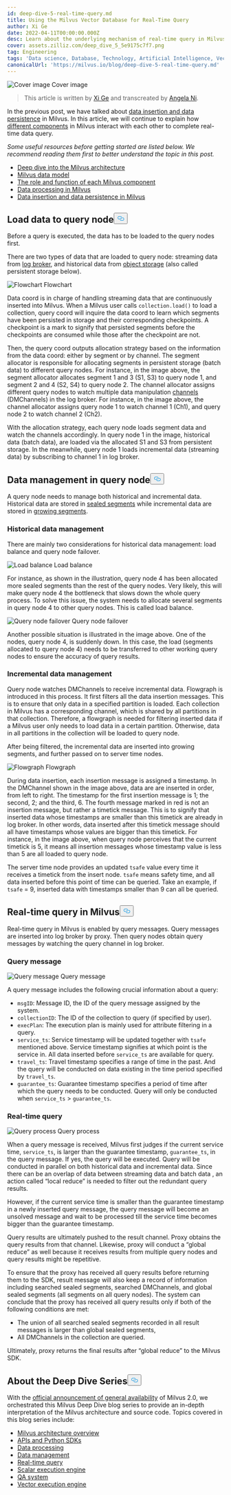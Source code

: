 ```yaml
---
id: deep-dive-5-real-time-query.md
title: Using the Milvus Vector Database for Real-Time Query
author: Xi Ge
date: 2022-04-11T00:00:00.000Z
desc: Learn about the underlying mechanism of real-time query in Milvus.
cover: assets.zilliz.com/deep_dive_5_5e9175c7f7.png
tag: Engineering
tags: 'Data science, Database, Technology, Artificial Intelligence, Vector Management'
canonicalUrl: 'https://milvus.io/blog/deep-dive-5-real-time-query.md'
---
```

<p>
  <span class="img-wrapper">
    <img translate="no" src="https://assets.zilliz.com/deep_dive_5_5e9175c7f7.png" alt="Cover image" class="doc-image" id="cover-image" />
    <span>Cover image</span>
  </span>
</p>
<blockquote>
<p>This article is written by <a href="https://github.com/xige-16">Xi Ge</a> and transcreated by <a href="https://www.linkedin.com/in/yiyun-n-2aa713163/">Angela Ni</a>.</p>
</blockquote>
<p>In the previous post, we have talked about <a href="https://milvus.io/blog/deep-dive-4-data-insertion-and-data-persistence.md">data insertion and data persistence</a> in Milvus. In this article, we will continue to explain how <a href="https://milvus.io/blog/deep-dive-1-milvus-architecture-overview.md">different components</a> in Milvus interact with each other to complete real-time data query.</p>
<p><em>Some useful resources before getting started are listed below. We recommend reading them first to better understand the topic in this post.</em></p>
<ul>
<li><a href="https://milvus.io/blog/deep-dive-1-milvus-architecture-overview.md">Deep dive into the Milvus architecture</a></li>
<li><a href="https://milvus.io/blog/deep-dive-1-milvus-architecture-overview.md#Data-Model">Milvus data model</a></li>
<li><a href="https://milvus.io/docs/v2.0.x/four_layers.md">The role and function of each Milvus component</a></li>
<li><a href="https://milvus.io/blog/deep-dive-3-data-processing.md">Data processing in Milvus</a></li>
<li><a href="https://milvus.io/blog/deep-dive-4-data-insertion-and-data-persistence.md">Data insertion and data persistence in Milvus</a></li>
</ul>
<h2 id="Load-data-to-query-node" class="common-anchor-header">Load data to query node<button data-href="#Load-data-to-query-node" class="anchor-icon" translate="no">
      <svg translate="no"
        aria-hidden="true"
        focusable="false"
        height="20"
        version="1.1"
        viewBox="0 0 16 16"
        width="16"
      >
        <path
          fill="#0092E4"
          fill-rule="evenodd"
          d="M4 9h1v1H4c-1.5 0-3-1.69-3-3.5S2.55 3 4 3h4c1.45 0 3 1.69 3 3.5 0 1.41-.91 2.72-2 3.25V8.59c.58-.45 1-1.27 1-2.09C10 5.22 8.98 4 8 4H4c-.98 0-2 1.22-2 2.5S3 9 4 9zm9-3h-1v1h1c1 0 2 1.22 2 2.5S13.98 12 13 12H9c-.98 0-2-1.22-2-2.5 0-.83.42-1.64 1-2.09V6.25c-1.09.53-2 1.84-2 3.25C6 11.31 7.55 13 9 13h4c1.45 0 3-1.69 3-3.5S14.5 6 13 6z"
        ></path>
      </svg>
    </button></h2><p>Before a query is executed, the data has to be loaded to the query nodes first.</p>
<p>There are two types of data that are loaded to query node: streaming data from <a href="https://milvus.io/docs/v2.0.x/four_layers.md#Log-broker">log broker</a>, and historical data from <a href="https://milvus.io/docs/v2.0.x/four_layers.md#Object-storage">object storage</a> (also called persistent storage below).</p>
<p>
  <span class="img-wrapper">
    <img translate="no" src="https://assets.zilliz.com/flowchart_b1c51dfdaa.png" alt="Flowchart" class="doc-image" id="flowchart" />
    <span>Flowchart</span>
  </span>
</p>
<p>Data coord is in charge of handling streaming data that are continuously inserted into Milvus. When a Milvus user calls <code translate="no">collection.load()</code> to load a collection, query coord will inquire the data coord to learn which segments have been persisted in storage and their corresponding checkpoints. A checkpoint is a mark to signify that persisted segments before the checkpoints are consumed while those after the checkpoint are not.</p>
<p>Then, the query coord outputs allocation strategy based on the information from the data coord: either by segment or by channel. The segment allocator is responsible for allocating segments in persistent storage  (batch data) to different query nodes. For instance, in the image above, the segment allocator allocates segment 1 and 3 (S1, S3) to query node 1, and segment 2 and 4 (S2, S4) to query node 2. The channel allocator assigns different query nodes to watch multiple data manipulation <a href="https://milvus.io/docs/v2.0.x/data_processing.md#Data-insertion">channels</a> (DMChannels) in the log broker. For instance, in the image above, the channel allocator assigns query node 1 to watch  channel 1 (Ch1), and query node 2 to watch channel 2 (Ch2).</p>
<p>With the allocation strategy, each query node loads segment data and watch the channels accordingly. In query node 1 in the image, historical data (batch data), are loaded via the allocated S1 and S3 from persistent storage. In the meanwhile, query node 1 loads incremental data (streaming data) by subscribing to channel 1 in log broker.</p>
<h2 id="Data-management-in-query-node" class="common-anchor-header">Data management in query node<button data-href="#Data-management-in-query-node" class="anchor-icon" translate="no">
      <svg translate="no"
        aria-hidden="true"
        focusable="false"
        height="20"
        version="1.1"
        viewBox="0 0 16 16"
        width="16"
      >
        <path
          fill="#0092E4"
          fill-rule="evenodd"
          d="M4 9h1v1H4c-1.5 0-3-1.69-3-3.5S2.55 3 4 3h4c1.45 0 3 1.69 3 3.5 0 1.41-.91 2.72-2 3.25V8.59c.58-.45 1-1.27 1-2.09C10 5.22 8.98 4 8 4H4c-.98 0-2 1.22-2 2.5S3 9 4 9zm9-3h-1v1h1c1 0 2 1.22 2 2.5S13.98 12 13 12H9c-.98 0-2-1.22-2-2.5 0-.83.42-1.64 1-2.09V6.25c-1.09.53-2 1.84-2 3.25C6 11.31 7.55 13 9 13h4c1.45 0 3-1.69 3-3.5S14.5 6 13 6z"
        ></path>
      </svg>
    </button></h2><p>A query node needs to manage both historical and incremental data. Historical data are stored in <a href="https://milvus.io/blog/deep-dive-4-data-insertion-and-data-persistence.md#Sealed-segment">sealed segments</a> while incremental data are stored in <a href="https://milvus.io/blog/deep-dive-4-data-insertion-and-data-persistence.md#Growing-segment">growing segments</a>.</p>
<h3 id="Historical-data-management" class="common-anchor-header">Historical data management</h3><p>There are mainly two considerations for historical data management: load balance and query node failover.</p>
<p>
  <span class="img-wrapper">
    <img translate="no" src="https://assets.zilliz.com/load_balance_c77e22bb5c.png" alt="Load balance" class="doc-image" id="load-balance" />
    <span>Load balance</span>
  </span>
</p>
<p>For instance, as shown in the illustration, query node 4 has been allocated more sealed segments than the rest of the query nodes. Very likely, this will make query node 4 the bottleneck that slows down the whole query process. To solve this issue, the system needs to allocate several segments in query node 4 to other query nodes. This is called load balance.</p>
<p>
  <span class="img-wrapper">
    <img translate="no" src="https://assets.zilliz.com/Query_node_failover_3278c0e307.png" alt="Query node failover" class="doc-image" id="query-node-failover" />
    <span>Query node failover</span>
  </span>
</p>
<p>Another possible situation is illustrated in the image above. One of the nodes, query node 4, is suddenly down. In this case, the load (segments allocated to query node 4) needs to be transferred to other working query nodes to ensure the accuracy of query results.</p>
<h3 id="Incremental-data-management" class="common-anchor-header">Incremental data management</h3><p>Query node watches DMChannels to receive incremental data. Flowgraph is introduced in this process. It first filters all the data insertion messages. This is to ensure that only data in a specified partition is loaded. Each collection in Milvus has a corresponding channel, which is shared by all partitions in that collection. Therefore, a flowgraph is needed for filtering inserted data if a Milvus user only needs to load data in a certain partition. Otherwise, data in all partitions in the collection will be loaded to query node.</p>
<p>After being filtered, the incremental data are inserted into growing segments, and further passed on to server time nodes.</p>
<p>
  <span class="img-wrapper">
    <img translate="no" src="https://assets.zilliz.com/flow_graph_dc58651367.png" alt="Flowgraph" class="doc-image" id="flowgraph" />
    <span>Flowgraph</span>
  </span>
</p>
<p>During data insertion, each insertion message is assigned a timestamp. In the DMChannel shown in the image above, data are are inserted in order, from left to right. The timestamp for the first insertion message is 1; the second, 2; and the third, 6. The fourth message marked in red is not an insertion message, but rather a timetick message. This is to signify that inserted data whose timestamps are smaller than this timetick are already in log broker. In other words, data inserted after this timetick message should all have timestamps whose values are bigger than this timetick. For instance, in the image above, when query node perceives that the current timetick is 5, it means all insertion messages whose timestamp value is less than 5 are all loaded to query node.</p>
<p>The server time node provides an updated <code translate="no">tsafe</code> value every time it receives a timetick from the insert node. <code translate="no">tsafe</code> means safety time, and all data inserted before this point of time can be queried. Take an example, if <code translate="no">tsafe</code> = 9, inserted data with timestamps smaller than 9 can all be queried.</p>
<h2 id="Real-time-query-in-Milvus" class="common-anchor-header">Real-time query in Milvus<button data-href="#Real-time-query-in-Milvus" class="anchor-icon" translate="no">
      <svg translate="no"
        aria-hidden="true"
        focusable="false"
        height="20"
        version="1.1"
        viewBox="0 0 16 16"
        width="16"
      >
        <path
          fill="#0092E4"
          fill-rule="evenodd"
          d="M4 9h1v1H4c-1.5 0-3-1.69-3-3.5S2.55 3 4 3h4c1.45 0 3 1.69 3 3.5 0 1.41-.91 2.72-2 3.25V8.59c.58-.45 1-1.27 1-2.09C10 5.22 8.98 4 8 4H4c-.98 0-2 1.22-2 2.5S3 9 4 9zm9-3h-1v1h1c1 0 2 1.22 2 2.5S13.98 12 13 12H9c-.98 0-2-1.22-2-2.5 0-.83.42-1.64 1-2.09V6.25c-1.09.53-2 1.84-2 3.25C6 11.31 7.55 13 9 13h4c1.45 0 3-1.69 3-3.5S14.5 6 13 6z"
        ></path>
      </svg>
    </button></h2><p>Real-time query in Milvus is enabled by query messages. Query messages are inserted into log broker by proxy. Then query nodes obtain query messages by watching the query channel in log broker.</p>
<h3 id="Query-message" class="common-anchor-header">Query message</h3><p>
  <span class="img-wrapper">
    <img translate="no" src="https://assets.zilliz.com/query_message_4d57814f47.png" alt="Query message" class="doc-image" id="query-message" />
    <span>Query message</span>
  </span>
</p>
<p>A query message includes the following crucial information about a query:</p>
<ul>
<li><code translate="no">msgID</code>: Message ID, the ID of the query message assigned by the system.</li>
<li><code translate="no">collectionID</code>: The ID of the collection to query (if specified by user).</li>
<li><code translate="no">execPlan</code>: The execution plan is mainly used for attribute filtering in a query.</li>
<li><code translate="no">service_ts</code>: Service timestamp will be updated together with <code translate="no">tsafe</code> mentioned above. Service timestamp signifies at which point is the service in. All data inserted before <code translate="no">service_ts</code> are available for query.</li>
<li><code translate="no">travel_ts</code>: Travel timestamp specifies a range of time in the past. And the query will be conducted on data existing in the time period specified by <code translate="no">travel_ts</code>.</li>
<li><code translate="no">guarantee_ts</code>: Guarantee timestamp specifies a period of time after which the query needs to be conducted. Query will only be conducted when <code translate="no">service_ts</code> &gt; <code translate="no">guarantee_ts</code>.</li>
</ul>
<h3 id="Real-time-query" class="common-anchor-header">Real-time query</h3><p>
  <span class="img-wrapper">
    <img translate="no" src="https://assets.zilliz.com/query_process_7f676972d8.png" alt="Query process" class="doc-image" id="query-process" />
    <span>Query process</span>
  </span>
</p>
<p>When a query message is received, Milvus first judges if the current service time, <code translate="no">service_ts</code>, is larger than the guarantee timestamp, <code translate="no">guarantee_ts</code>, in the query message. If yes, the query will be executed. Query will be conducted in parallel on both historical data and incremental data. Since there can be an overlap of data between streaming data and batch data , an action called “local reduce” is needed to filter out the redundant query results.</p>
<p>However, if the current service time is smaller than the guarantee timestamp in a newly inserted query message, the query message will become an unsolved message and wait to be processed till the service time becomes bigger than the guarantee timestamp.</p>
<p>Query results are ultimately pushed to the result channel. Proxy obtains the query results from that channel. Likewise, proxy will conduct a “global reduce” as well because it receives results from multiple query nodes and query results might be repetitive.</p>
<p>To ensure that the proxy has received all query results before returning them to the SDK, result message will also keep a record of information including searched sealed segments, searched DMChannels, and global sealed segments (all segments on all query nodes). The system can conclude that the proxy has received all query results only if both of the following conditions are met:</p>
<ul>
<li>The union of all searched sealed segments recorded in all result messages is larger than global sealed segments,</li>
<li>All DMChannels in the collection are queried.</li>
</ul>
<p>Ultimately, proxy returns the final results after “global reduce” to the Milvus SDK.</p>
<h2 id="About-the-Deep-Dive-Series" class="common-anchor-header">About the Deep Dive Series<button data-href="#About-the-Deep-Dive-Series" class="anchor-icon" translate="no">
      <svg translate="no"
        aria-hidden="true"
        focusable="false"
        height="20"
        version="1.1"
        viewBox="0 0 16 16"
        width="16"
      >
        <path
          fill="#0092E4"
          fill-rule="evenodd"
          d="M4 9h1v1H4c-1.5 0-3-1.69-3-3.5S2.55 3 4 3h4c1.45 0 3 1.69 3 3.5 0 1.41-.91 2.72-2 3.25V8.59c.58-.45 1-1.27 1-2.09C10 5.22 8.98 4 8 4H4c-.98 0-2 1.22-2 2.5S3 9 4 9zm9-3h-1v1h1c1 0 2 1.22 2 2.5S13.98 12 13 12H9c-.98 0-2-1.22-2-2.5 0-.83.42-1.64 1-2.09V6.25c-1.09.53-2 1.84-2 3.25C6 11.31 7.55 13 9 13h4c1.45 0 3-1.69 3-3.5S14.5 6 13 6z"
        ></path>
      </svg>
    </button></h2><p>With the <a href="https://milvus.io/blog/2022-1-25-annoucing-general-availability-of-milvus-2-0.md">official announcement of general availability</a> of Milvus 2.0, we orchestrated this Milvus Deep Dive blog series to provide an in-depth interpretation of the Milvus architecture and source code. Topics covered in this blog series include:</p>
<ul>
<li><a href="https://milvus.io/blog/deep-dive-1-milvus-architecture-overview.md">Milvus architecture overview</a></li>
<li><a href="https://milvus.io/blog/deep-dive-2-milvus-sdk-and-api.md">APIs and Python SDKs</a></li>
<li><a href="https://milvus.io/blog/deep-dive-3-data-processing.md">Data processing</a></li>
<li><a href="https://milvus.io/blog/deep-dive-4-data-insertion-and-data-persistence.md">Data management</a></li>
<li><a href="https://milvus.io/blog/deep-dive-5-real-time-query.md">Real-time query</a></li>
<li><a href="https://milvus.io/blog/deep-dive-7-query-expression.md">Scalar execution engine</a></li>
<li><a href="https://milvus.io/blog/deep-dive-6-oss-qa.md">QA system</a></li>
<li><a href="https://milvus.io/blog/deep-dive-8-knowhere.md">Vector execution engine</a></li>
</ul>
